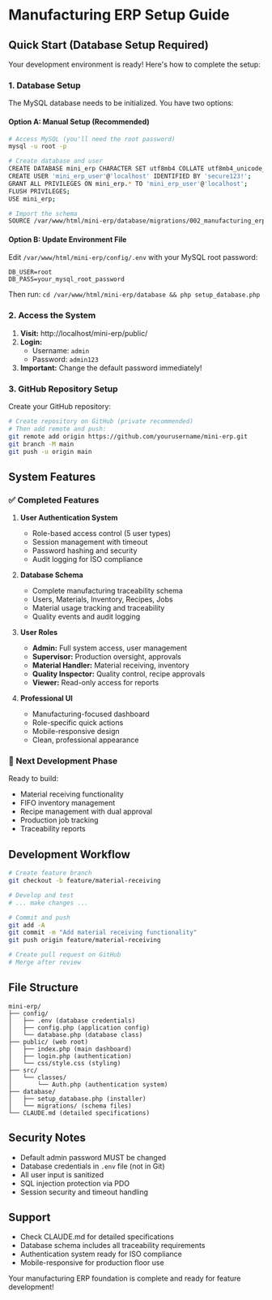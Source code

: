 # Manufacturing ERP Setup Guide

## Quick Start (Database Setup Required)

Your development environment is ready! Here's how to complete the setup:

### 1. Database Setup

The MySQL database needs to be initialized. You have two options:

#### Option A: Manual Setup (Recommended)
```bash
# Access MySQL (you'll need the root password)
mysql -u root -p

# Create database and user
CREATE DATABASE mini_erp CHARACTER SET utf8mb4 COLLATE utf8mb4_unicode_ci;
CREATE USER 'mini_erp_user'@'localhost' IDENTIFIED BY 'secure123!';
GRANT ALL PRIVILEGES ON mini_erp.* TO 'mini_erp_user'@'localhost';
FLUSH PRIVILEGES;
USE mini_erp;

# Import the schema
SOURCE /var/www/html/mini-erp/database/migrations/002_manufacturing_erp_schema.sql;
```

#### Option B: Update Environment File
Edit `/var/www/html/mini-erp/config/.env` with your MySQL root password:
```
DB_USER=root
DB_PASS=your_mysql_root_password
```

Then run: `cd /var/www/html/mini-erp/database && php setup_database.php`

### 2. Access the System

1. **Visit:** http://localhost/mini-erp/public/
2. **Login:** 
   - Username: `admin`
   - Password: `admin123`
3. **Important:** Change the default password immediately!

### 3. GitHub Repository Setup

Create your GitHub repository:
```bash
# Create repository on GitHub (private recommended)
# Then add remote and push:
git remote add origin https://github.com/yourusername/mini-erp.git
git branch -M main
git push -u origin main
```

## System Features

### ✅ Completed Features

1. **User Authentication System**
   - Role-based access control (5 user types)
   - Session management with timeout
   - Password hashing and security
   - Audit logging for ISO compliance

2. **Database Schema**
   - Complete manufacturing traceability schema
   - Users, Materials, Inventory, Recipes, Jobs
   - Material usage tracking and traceability
   - Quality events and audit logging

3. **User Roles**
   - **Admin:** Full system access, user management
   - **Supervisor:** Production oversight, approvals
   - **Material Handler:** Material receiving, inventory
   - **Quality Inspector:** Quality control, recipe approvals
   - **Viewer:** Read-only access for reports

4. **Professional UI**
   - Manufacturing-focused dashboard
   - Role-specific quick actions
   - Mobile-responsive design
   - Clean, professional appearance

### 🚧 Next Development Phase

Ready to build:
- Material receiving functionality
- FIFO inventory management
- Recipe management with dual approval
- Production job tracking
- Traceability reports

## Development Workflow

```bash
# Create feature branch
git checkout -b feature/material-receiving

# Develop and test
# ... make changes ...

# Commit and push
git add -A
git commit -m "Add material receiving functionality"
git push origin feature/material-receiving

# Create pull request on GitHub
# Merge after review
```

## File Structure

```
mini-erp/
├── config/
│   ├── .env (database credentials)
│   ├── config.php (application config)
│   └── database.php (database class)
├── public/ (web root)
│   ├── index.php (main dashboard)
│   ├── login.php (authentication)
│   └── css/style.css (styling)
├── src/
│   └── classes/
│       └── Auth.php (authentication system)
├── database/
│   ├── setup_database.php (installer)
│   └── migrations/ (schema files)
└── CLAUDE.md (detailed specifications)
```

## Security Notes

- Default admin password MUST be changed
- Database credentials in `.env` file (not in Git)
- All user input is sanitized
- SQL injection protection via PDO
- Session security and timeout handling

## Support

- Check CLAUDE.md for detailed specifications
- Database schema includes all traceability requirements
- Authentication system ready for ISO compliance
- Mobile-responsive for production floor use

Your manufacturing ERP foundation is complete and ready for feature development!